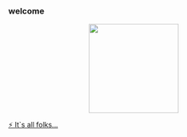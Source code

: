 ### welcome

<div align="center">
  <a href="https://github.com/kentslav3s">
  <img height="180em" src="https://github-readme-stats.vercel.app/api?username=kentslav3s&show_icons=true&theme=nord&include_all_commits=true&count_private=true"/>
</div>

⚡ It`s all folks...
